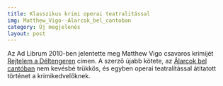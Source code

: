 ```yaml
---
title: Klasszikus krimi operai teatralitással
img: Matthew_Vigo--Alarcok_bel_cantoban
category: Új megjelenés
layout: post
---
```

Az Ad Librum 2010-ben jelentette meg Matthew Vigo csavaros krimijét <a href='http://adlibrum.hu/new/index.php?task=pageDetails&id=333'>Rejtelem a Déltengeren</a> címen. A szerző újabb kötete, az <a href='http://adlibrum.hu/new/index.php?task=pageDetails&id=257'>Álarcok bel cantóban</a> nem kevésbé trükkös, és egyben operai teatralitással átitatott történet a krimikedvelőknek. 

